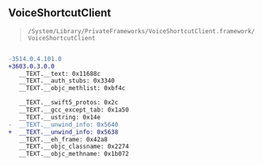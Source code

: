 ## VoiceShortcutClient

> `/System/Library/PrivateFrameworks/VoiceShortcutClient.framework/VoiceShortcutClient`

```diff

-3514.0.4.101.0
+3603.0.3.0.0
   __TEXT.__text: 0x11688c
   __TEXT.__auth_stubs: 0x3340
   __TEXT.__objc_methlist: 0xbf4c

   __TEXT.__swift5_protos: 0x2c
   __TEXT.__gcc_except_tab: 0x1a50
   __TEXT.__ustring: 0x14e
-  __TEXT.__unwind_info: 0x5640
+  __TEXT.__unwind_info: 0x5638
   __TEXT.__eh_frame: 0x42a8
   __TEXT.__objc_classname: 0x2274
   __TEXT.__objc_methname: 0x1b072

```
